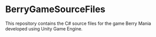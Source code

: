 # BerryGameSourceFiles
This repository contains the C# source files for the game Berry Mania developed using Unity Game Engine.
